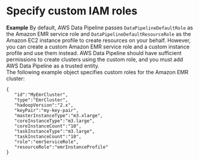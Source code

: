 # Specify custom IAM roles<a name="emrcluster-example-custom-iam-roles"></a>

**Example**  <a name="example6"></a>
By default, AWS Data Pipeline passes `DataPipelineDefaultRole` as the Amazon EMR service role and `DataPipelineDefaultResourceRole` as the Amazon EC2 instance profile to create resources on your behalf\. However, you can create a custom Amazon EMR service role and a custom instance profile and use them instead\. AWS Data Pipeline should have sufficient permissions to create clusters using the custom role, and you must add AWS Data Pipeline as a trusted entity\.  
The following example object specifies custom roles for the Amazon EMR cluster:  

```
{  
   "id":"MyEmrCluster",
   "type":"EmrCluster",
   "hadoopVersion":"2.x",
   "keyPair":"my-key-pair",
   "masterInstanceType":"m3.xlarge",
   "coreInstanceType":"m3.large",
   "coreInstanceCount":"10",
   "taskInstanceType":"m3.large",
   "taskInstanceCount":"10",
   "role":"emrServiceRole",
   "resourceRole":"emrInstanceProfile"
}
```